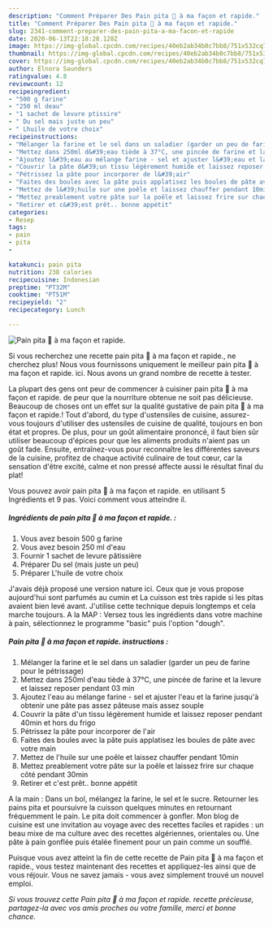 ```yaml
---
description: "Comment Préparer Des Pain pita 🍞 à ma façon et rapide."
title: "Comment Préparer Des Pain pita 🍞 à ma façon et rapide."
slug: 2341-comment-preparer-des-pain-pita-a-ma-facon-et-rapide
date: 2020-06-13T22:18:28.128Z
image: https://img-global.cpcdn.com/recipes/40eb2ab34b0c7bb8/751x532cq70/pain-pita-🍞-a-ma-facon-et-rapide-photo-principale-de-la-recette.jpg
thumbnail: https://img-global.cpcdn.com/recipes/40eb2ab34b0c7bb8/751x532cq70/pain-pita-🍞-a-ma-facon-et-rapide-photo-principale-de-la-recette.jpg
cover: https://img-global.cpcdn.com/recipes/40eb2ab34b0c7bb8/751x532cq70/pain-pita-🍞-a-ma-facon-et-rapide-photo-principale-de-la-recette.jpg
author: Elnora Saunders
ratingvalue: 4.8
reviewcount: 12
recipeingredient:
- "500 g farine"
- "250 ml deau"
- "1 sachet de levure ptissire"
- " Du sel mais juste un peu"
- " Lhuile de votre choix"
recipeinstructions:
- "Mélanger la farine et le sel dans un saladier (garder un peu de farine pour le pétrissage)"
- "Mettez dans 250ml d&#39;eau tiède à 37°C, une pincée de farine et la levure et laissez reposer pendant 03 min"
- "Ajoutez l&#39;eau au mélange farine - sel et ajuster l&#39;eau et la farine jusqu&#39;à obtenir une pâte pas assez pâteuse mais assez souple"
- "Couvrir la pâte d&#39;un tissu légèrement humide et laissez reposer pendant 40min et hors du frigo"
- "Pétrissez la pâte pour incorporer de l&#39;air"
- "Faites des boules avec la pâte puis applatisez les boules de pâte avec votre main"
- "Mettez de l&#39;huile sur une poêle et laissez chauffer pendant 10min"
- "Mettez preablement votre pâte sur la poêle et laissez frire sur chaque côté pendant 30min"
- "Retirer et c&#39;est prêt.. bonne appétit"
categories:
- Resep
tags:
- pain
- pita
- 

katakunci: pain pita  
nutrition: 238 calories
recipecuisine: Indonesian
preptime: "PT32M"
cooktime: "PT51M"
recipeyield: "2"
recipecategory: Lunch

---
```



![Pain pita 🍞 à ma façon et rapide.](https://img-global.cpcdn.com/recipes/40eb2ab34b0c7bb8/751x532cq70/pain-pita-🍞-a-ma-facon-et-rapide-photo-principale-de-la-recette.jpg)

Si vous recherchez une recette pain pita 🍞 à ma façon et rapide., ne cherchez plus! Nous vous fournissons uniquement le meilleur pain pita 🍞 à ma façon et rapide. ici. Nous avons un grand nombre de recette à tester.

La plupart des gens ont peur de commencer à cuisiner pain pita 🍞 à ma façon et rapide. de peur que la nourriture obtenue ne soit pas délicieuse. Beaucoup de choses ont un effet sur la qualité gustative de pain pita 🍞 à ma façon et rapide.! Tout d'abord, du type d'ustensiles de cuisine, assurez-vous toujours d'utiliser des ustensiles de cuisine de qualité, toujours en bon état et propres. De plus, pour un goût alimentaire prononcé, il faut bien sûr utiliser beaucoup d'épices pour que les aliments produits n'aient pas un goût fade. Ensuite, entraînez-vous pour reconnaître les différentes saveurs de la cuisine, profitez de chaque activité culinaire de tout cœur, car la sensation d'être excité, calme et non pressé affecte aussi le résultat final du plat!

<!--inarticleads1-->

Vous pouvez avoir pain pita 🍞 à ma façon et rapide. en utilisant 5 Ingrédients et 9 pas. Voici comment vous atteindre il.

##### Ingrédients de pain pita 🍞 à ma façon et rapide. :

1. Vous avez besoin 500 g farine
1. Vous avez besoin 250 ml d&#39;eau
1. Fournir 1 sachet de levure pâtissière
1. Préparer  Du sel (mais juste un peu)
1. Préparer  L&#39;huile de votre choix


J&#39;avais déjà proposé une version nature ici. Ceux que je vous propose aujourd&#39;hui sont parfumés au cumin et La cuisson est très rapide si les pitas avaient bien levé avant. J&#39;utilise cette technique depuis longtemps et cela marche toujours. A la MAP : Versez tous les ingrédients dans votre machine à pain, sélectionnez le programme &#34;basic&#34; puis l&#39;option &#34;dough&#34;. 

<!--inarticleads2-->

##### Pain pita 🍞 à ma façon et rapide. instructions :

1. Mélanger la farine et le sel dans un saladier (garder un peu de farine pour le pétrissage)
1. Mettez dans 250ml d&#39;eau tiède à 37°C, une pincée de farine et la levure et laissez reposer pendant 03 min
1. Ajoutez l&#39;eau au mélange farine - sel et ajuster l&#39;eau et la farine jusqu&#39;à obtenir une pâte pas assez pâteuse mais assez souple
1. Couvrir la pâte d&#39;un tissu légèrement humide et laissez reposer pendant 40min et hors du frigo
1. Pétrissez la pâte pour incorporer de l&#39;air
1. Faites des boules avec la pâte puis applatisez les boules de pâte avec votre main
1. Mettez de l&#39;huile sur une poêle et laissez chauffer pendant 10min
1. Mettez preablement votre pâte sur la poêle et laissez frire sur chaque côté pendant 30min
1. Retirer et c&#39;est prêt.. bonne appétit


A la main : Dans un bol, mélangez la farine, le sel et le sucre. Retourner les pains pita et poursuivre la cuisson quelques minutes en retournant fréquemment le pain. Le pita doit commencer à gonfler. Mon blog de cuisine est une invitation au voyage avec des recettes faciles et rapides : un beau mixe de ma culture avec des recettes algériennes, orientales ou. Une pâte à pain gonflée puis étalée finement pour un pain comme un soufflé. 

<!--inarticleads1-->

<p>
Puisque vous avez atteint la fin de cette recette de Pain pita 🍞 à ma façon et rapide., vous testez maintenant des recettes et appliquez-les ainsi que de vous réjouir. Vous ne savez jamais - vous avez simplement trouvé un nouvel emploi.
</p>

<p>
<i>Si vous trouvez cette Pain pita 🍞 à ma façon et rapide. recette précieuse, partagez-la avec vos amis proches ou votre famille, merci et bonne chance.</i>
</p>
